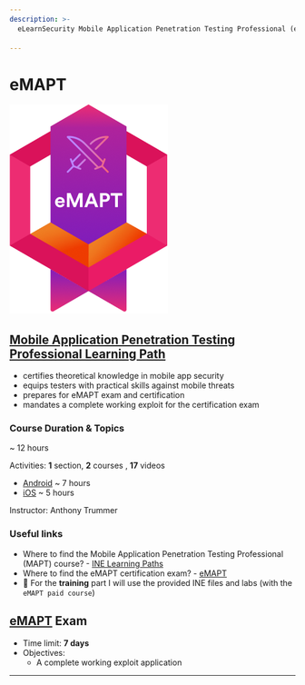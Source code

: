 ```yaml
---
description: >-
  eLearnSecurity Mobile Application Penetration Testing Professional (eMAPT)

---
```


# eMAPT

![eMAPT - © INE](emaptassets/eMAPT-1.png)

## [Mobile Application Penetration Testing Professional Learning Path](https://my.ine.com/CyberSecurity/learning-paths/eec5479e-a8d1-4803-817f-c016bb528639/mobile-application-penetration-testing-professional)

- certifies theoretical knowledge in mobile app security
- equips testers with practical skills against mobile threats
- prepares for eMAPT exam and certification
- mandates a complete working exploit for the certification exam

### Course Duration & Topics

~ 12 hours

Activities: **1** section, **2** courses , **17** videos

- [Android](android/README.md) ~ 7 hours
- [iOS](ios/README.md) ~ 5 hours

Instructor: Anthony Trummer

### Useful links

- Where to find the Mobile Application Penetration Testing Professional (MAPT) course? - [INE Learning Paths](https://my.ine.com/learning-paths)
- Where to find the eMAPT certification exam? - [eMAPT](https://security.ine.com/certifications/emapt-certification/)
- 🔬 For the **training** part I will use the provided INE files and labs (with the `eMAPT paid course`)

## [eMAPT](https://security.ine.com/certifications/emapt-certification/) Exam

- Time limit: **7 days**
- Objectives:
  - A complete working exploit application

------


